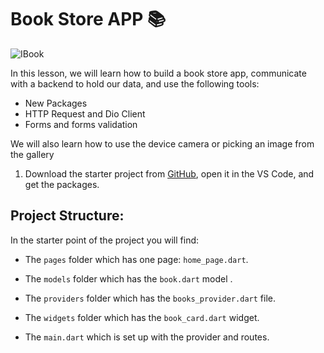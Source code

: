 # Book Store APP 📚

![IBook](https://user-images.githubusercontent.com/84308096/167295761-adfa272d-88de-4320-a6a1-93c792968cd3.png)

In this lesson, we will learn how to build a book store app, communicate with a backend to hold our data, and use the following tools:

- New Packages
- HTTP Request and Dio Client
- Forms and forms validation

We will also learn how to use the device camera or picking an image from the gallery

1. Download the starter project from [GitHub](https://github.com/JoinCODED/Demo-Flutter-Api-BooksApp-StartingPoint), open it in the VS Code, and get the packages.

## Project Structure:

In the starter point of the project you will find:

- The `pages` folder which has one page: `home_page.dart`.

- The `models` folder which has the `book.dart` model .

- The `providers` folder which has the `books_provider.dart` file.

- The `widgets` folder which has the `book_card.dart` widget.

- The `main.dart` which is set up with the provider and routes.
